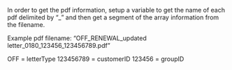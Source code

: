 In order to get the pdf information, setup a variable to get the name of each pdf delimited by “_” and then get a segment of the array
information from the filename.

Example pdf filename: “OFF_RENEWAL_updated letter_0180_123456_123456789.pdf”

OFF = letterType
123456789 = customerID
123456 = groupID

